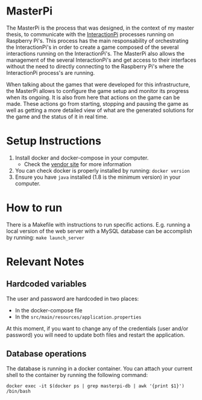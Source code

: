 # MasterPi

The MasterPi is the process that was designed, in the context of my master thesis, to communicate with the [InteractionPi]() processes running on Raspberry Pi's. This process has the main responsability of orchestrating the InteractionPi's in order to create a game composed of the several interactions running on the InteractionPi's. The MasterPi also allows the management of the several InteractionPi's and get access to their interfaces without the need to directly connecting to the Raspberry Pi's where the InteractionPi process's are running.

When talking about the games that were developed for this infrastructure, the MasterPi allows to configure the game setup and monitor its progress when its ongoing. It is also from here that actions on the game can be made. These actions go from starting, stopping and pausing the game as well as getting a more detailed view of what are the generated solutions for the game and the status of it in real time.

# Setup Instructions

1. Install docker and docker-compose in your computer.
    - Check the [vendor site](https://docs.docker.com/engine/install/) for more information
2. You can check docker is properly installed by running:
    `docker version`
3. Ensure you have `java` installed (1.8 is the minimum version) in your computer.

# How to run

There is a Makefile with instructions to run specific actions. E.g. running a local version of the web server with a MySQL database can be accomplish by running: `make launch_server`

# Relevant Notes

## Hardcoded variables

The user and password are hardcoded in two places:
    
- In the docker-compose file
- In the `src/main/resources/application.properties`

At this moment, if you want to change any of the credentials (user and/or password) you will need to update both files and restart the application.

## Database operations

The database is running in a docker container. You can attach your current shell to the container by running the following command:

    docker exec -it $(docker ps | grep masterpi-db | awk '{print $1}') /bin/bash